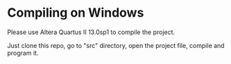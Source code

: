 # Compiling on Windows

Please use Altera Quartus II 13.0sp1 to compile the project.

Just clone this repo, go to "src" directory, open the project file, compile and program it.


